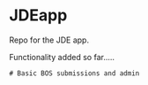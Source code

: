 # JDEapp
Repo for the JDE app.

Functionality added so far.....

    # Basic BOS submissions and admin